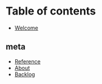 # Table of contents

* [Welcome](README.md)

## meta

* [Reference](meta/reference.md)
* [About](meta/about.md)
* [Backlog](meta/backlog.md)
